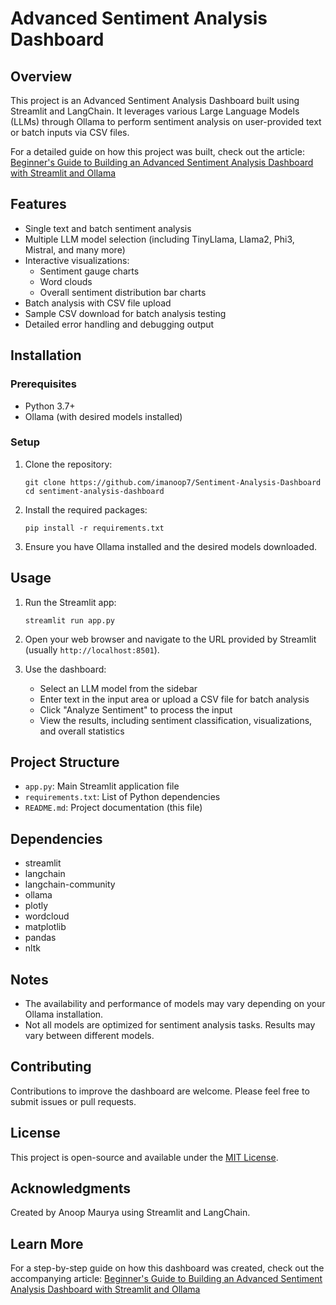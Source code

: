 # Advanced Sentiment Analysis Dashboard

## Overview
This project is an Advanced Sentiment Analysis Dashboard built using Streamlit and LangChain. It leverages various Large Language Models (LLMs) through Ollama to perform sentiment analysis on user-provided text or batch inputs via CSV files.

For a detailed guide on how this project was built, check out the article: [Beginner's Guide to Building an Advanced Sentiment Analysis Dashboard with Streamlit and Ollama](https://medium.com/@mauryaanoop3/beginners-guide-to-building-an-advanced-sentiment-analysis-dashboard-with-streamlit-and-ollama-ba09023a91fa)

## Features
- Single text and batch sentiment analysis
- Multiple LLM model selection (including TinyLlama, Llama2, Phi3, Mistral, and many more)
- Interactive visualizations:
  - Sentiment gauge charts
  - Word clouds
  - Overall sentiment distribution bar charts
- Batch analysis with CSV file upload
- Sample CSV download for batch analysis testing
- Detailed error handling and debugging output

## Installation

### Prerequisites
- Python 3.7+
- Ollama (with desired models installed)

### Setup
1. Clone the repository:
   ```
   git clone https://github.com/imanoop7/Sentiment-Analysis-Dashboard
   cd sentiment-analysis-dashboard
   ```

2. Install the required packages:
   ```
   pip install -r requirements.txt
   ```

3. Ensure you have Ollama installed and the desired models downloaded.

## Usage

1. Run the Streamlit app:
   ```
   streamlit run app.py
   ```

2. Open your web browser and navigate to the URL provided by Streamlit (usually `http://localhost:8501`).

3. Use the dashboard:
   - Select an LLM model from the sidebar
   - Enter text in the input area or upload a CSV file for batch analysis
   - Click "Analyze Sentiment" to process the input
   - View the results, including sentiment classification, visualizations, and overall statistics

## Project Structure

- `app.py`: Main Streamlit application file
- `requirements.txt`: List of Python dependencies
- `README.md`: Project documentation (this file)

## Dependencies

- streamlit
- langchain
- langchain-community
- ollama
- plotly
- wordcloud
- matplotlib
- pandas
- nltk

## Notes

- The availability and performance of models may vary depending on your Ollama installation.
- Not all models are optimized for sentiment analysis tasks. Results may vary between different models.

## Contributing

Contributions to improve the dashboard are welcome. Please feel free to submit issues or pull requests.

## License

This project is open-source and available under the [MIT License](LICENSE).

## Acknowledgments

Created by Anoop Maurya using Streamlit and LangChain.

## Learn More

For a step-by-step guide on how this dashboard was created, check out the accompanying article:
[Beginner's Guide to Building an Advanced Sentiment Analysis Dashboard with Streamlit and Ollama](https://medium.com/@mauryaanoop3/beginners-guide-to-building-an-advanced-sentiment-analysis-dashboard-with-streamlit-and-ollama-ba09023a91fa)
